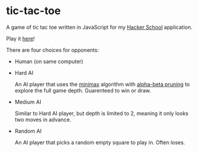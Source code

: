 tic-tac-toe
===========
A game of tic tac toe written in JavaScript for my [Hacker School](https://www.hackerschool.com/) application. 

Play it [here](http://alexwilson.us/tictactoe/)!

There are four choices for opponents: 

* Human (on same computer)
* Hard AI

    An AI player that uses the [minimax](http://en.wikipedia.org/wiki/Minimax) algorithm with [alpha-beta pruning](http://en.wikipedia.org/wiki/Alpha%E2%80%93beta_pruning) to explore the full game depth. Guarenteed to win or draw.   

* Medium AI    

    Similar to Hard AI player, but depth is limited to 2, meaning it only looks two moves in advance. 

* Random AI

    An AI player that picks a random empty square to play in. Often loses. 

    
